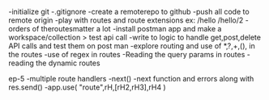 -initialize git
-.gitignore
-create a remoterepo to github
-push all code to remote origin
-play with routes and route extensions ex: /hello /hello/2
-orders of theroutesmatter a lot
-install postman app and make a workspace/collection > test api call
-write to logic to handle get,post,delete  API calls and test them on post man
-explore routing and use of *,?,+,(), in the routes
-use of regex in routes
-Reading the query params in routes
-reading the dynamic routes


ep-5
-multiple route handlers
-next()
-next function and errors along with res.send()
-app.use( "route",rH,[rH2,rH3],rH4  )